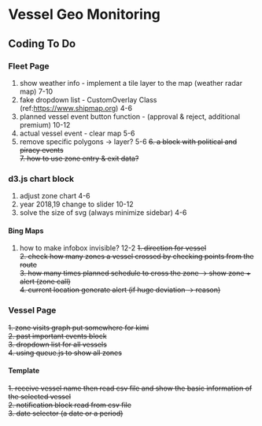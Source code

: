 # Vessel Geo Monitoring

## Coding To Do

### Fleet Page  

1. show weather info - implement a tile layer to the map (weather radar map) 7-10 
2. fake dropdown list - CustomOverlay Class (ref:https://www.shipmap.org) 4-6 
3. planned vessel event button function - (approval & reject, additional premium) 10-12 
4. actual vessel event - clear map 5-6 
5. remove specific polygons -> layer? 5-6 
~~6. a block with political and piracy events~~  
~~7. how to use zone entry & exit data?~~  

### d3.js chart block

1. adjust zone chart 4-6 
2. year 2018,19 change to slider 10-12 
3. solve the size of svg (always minimize sidebar) 4-6 

#### Bing Maps  

1. how to make infobox invisible? 12-2 
~~1. direction for vessel~~  
~~2. check how many zones a vessel crossed by checking points from the route~~  
~~3. how many times planned schedule to cross the zone -> show zone + alert (zone call)~~  
~~4. current location generate alert (if huge deviation -> reason)~~  

### Vessel Page

~~1. zone visits graph put somewhere for kimi~~  
~~2. past important events block~~  
~~3. dropdown list for all vessels~~  
~~4. using queue.js to show all zones~~  

#### Template  

~~1. receive vessel name then read csv file and show the basic information of the selected vessel~~  
~~2. notification block read from csv file~~  
~~3. date selector (a date or a period)~~  
